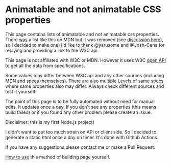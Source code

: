 # Animatable and not animatable CSS properties

This page contains lists of animatable and not animatable css properties. There [was](https://web.archive.org/web/20230131022559/https://developer.mozilla.org/en-US/docs/Web/CSS/CSS_animated_properties) a list like this on MDN but it was removed (see [discussion here](https://github.com/mdn/content/issues/27042)), so I decided to make one) I'd like to thank @yarusome and @Josh-Cena for replying and providing a link to the W3C api.

This page is not affiliated with W3C or MDN. However it uses W3C [open API](https://github.com/w3c/webref) to get all the data from specifications.

Some values may differ between W3C api and any other sources (including MDN and specs themselves). There are also multiple [Levels](https://www.w3.org/TR/CSS/#css-levels) of same specs where same properties also may differ. Always check different sources and test it yourself!

The point of this page is to be fully automated without need for manual edits. It updates once a day. If you don't see any properties (this means build failed) or if you found any other problem please create an issue.

Disclaimer: this is my first Node.js project)

I didn't want to put too much strain on API or client side. So I decided to generate a static html once a day on timer. It's done with Github Actions.

If you have any suggestions please contact me or make a Pull Request.

[How to use](https://vallek.github.io/webdevtips/build-static-node-github-actions) this method of building page yourself.
